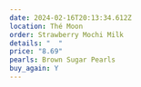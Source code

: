 ```yaml
---
date: 2024-02-16T20:13:34.612Z
location: Thé Moon
order: Strawberry Mochi Milk
details: "  "
price: "8.69"
pearls: Brown Sugar Pearls
buy_again: Y
---
```

